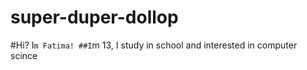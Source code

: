 # super-duper-dollop
#Hi? I`m Fatima!
##I`m 13, I study in school and interested in computer scince
